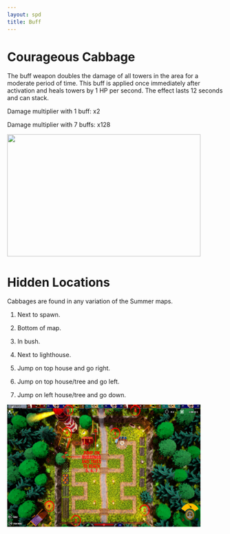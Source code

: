 ```yaml
---
layout: spd
title: Buff
---
```


# Courageous Cabbage

The buff weapon doubles the damage of all towers in the area for a moderate period of time. This buff is applied once immediately after activation and heals towers by 1 HP per second. The effect lasts 12 seconds and can stack.

Damage multiplier with 1 buff: x2

Damage multiplier with 7 buffs: x128

<img src="/assets/images/spd/weapon-buff.gif" width="449" height="283">

# Hidden Locations

Cabbages are found in any variation of the Summer maps.

1. Next to spawn.

2. Bottom of map.

3. In bush.

4. Next to lighthouse.

5. Jump on top house and go right.

6. Jump on top house/tree and go left.

6. Jump on left house/tree and go down.

<a href="/assets/images/spd/map-bomb.jpg">
  <img src="/assets/images/spd/map-bomb.jpg" width="449" height="283">
</a>
